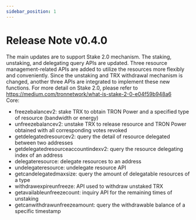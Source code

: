```yaml
---
sidebar_position: 1
---
```


# Release Note v0.4.0


The main updates are to support Stake 2.0 mechanism. The staking, unstaking, and delegating query APIs are updated. Three resource management-related APIs are added to utilize the resources more flexibly and conveniently. Since the unstaking and TRX withdrawal mechanism is changed, another three APIs are integrated to implement these new functions. For more detail on Stake 2.0, please refer to <https://medium.com/tronnetwork/what-is-stake-2-0-e04f59b948a6>  
Core:

- freezebalancev2: stake TRX to obtain TRON Power and a specified type of resource (bandwidth or energy)  
- unfreezebalancev2: unstake TRX to release resource and TRON Power obtained with all corresponding votes revoked  
- getdelegatedresourcev2: query the detail of resource delegated between two addresses  
- getdelegatedresourceaccountindexv2: query the resource delegating index of an address  
- delegateresource: delegate resources to an address  
- undelegateresource: undelegate resource API  
- getcandelegatedmaxsize: query the amount of delegatable resources of a type  
- withdrawexpireunfreeze: API used to withdraw unstaked TRX  
- getavailableunfreezecount: inquiry API for the remaining times of unstaking  
- getcanwithdrawunfreezeamount: query the withdrawable balance of a specific timestamp
